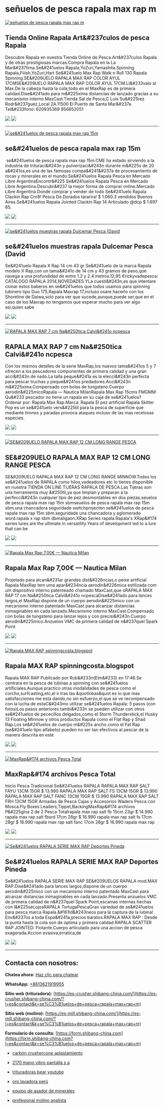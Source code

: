 # señuelos de pesca rapala max rap m

<a href="https://swt.shibang-china.com/?l=es&img&k=se%C3%B1uelos+de+pesca+rapala+max+rap+m" target="_blank">![señuelos de pesca rapala max rap m](http://static.shibang-china.com/all-800x300/1508.jpg)</a>

## Tienda Online Rapala Art&#237culos de pesca Rapala
Descubre Rapala en nuestra Tienda Online de Pesca.Art&#237culos Rapala y de otras prestigiosas marcas.Compra Rapala en la La Mar&#237tima.Se&#241uelos Rapala,YoZuri,Yamashita.Spinning Rapala,Fiiish,YoZuri,Hart Se&#241uelo Max Rap Walk n Roll 130 Rapala Spinning.SE&#209UELO RAPALA MAX RAP COLOR AYUL 17CMSE&#209UELO RAPALA MAX RAP COLOR AYUL 17CM.Ll&#233valo al Max.De la cabeza hasta la cola,todo en el MaxRap es de primera calidad.Dise&#241ado para m&#225xima distancias de lanzado gracias a su mecanismo interno MaxCast.Tienda Sal de Pesca,C Luis Su&#225rez Rodr&#237guez,Local 2A.11500 El Puerto de Santa Mar&#237a Tel&#233fono: 620935369 956852051


<a href="https://whatsapp.shibangsoft.com/WhatsApp.php" target="_blank" title="WhatsApp">![](http://static.shibang-china.com/icon/whatsapp.png)</a> <a href="https://swt.shibang-china.com/?l=es&icon&k=se%C3%B1uelos+de+pesca+rapala+max+rap+m" target="_blank">![](http://static.shibang-china.com/icon/chat-es.png)</a>

---

<a href="https://swt.shibang-china.com/?l=es&img&k=se%C3%B1uelos+de+pesca+rapala+max+rap+m" target="_blank">![se&#241uelos de pesca rapala max rap 15m](http://static.shibang-china.com/all-800x300/661.jpg)</a>

## se&#241uelos de pesca rapala max rap 15m
﻿ se&#241uelos de pesca rapala max rap 15m.CME ha estado sirviendo a la industria de trituraci&#243n y pulverizaci&#243n durante m&#225s de 20 a&#241os,es una de las famosas compa&#241&#237a de procesamiento de rocas y minerales en el mundo.Se&#241uelos Rapala Pesca en Mercado Libre ArgentinaEncontr&#225 Se&#241uelos Rapala Pesca en Mercado Libre Argentina.Descubr&#237 la mejor forma de comprar online.Mercado Libre Argentina Donde comprar y vender de todo Se&#241uelo Rapala Clackin Rap Cnr8! Pesca De Dorados tararira! $ 1.060.3 vendidos Buenos Aires.Se&#241uelos Rapala Jointed Clackin Rap 14 Articulado @dcp $ 1.697 85.


<a href="https://whatsapp.shibangsoft.com/WhatsApp.php" target="_blank" title="WhatsApp">![](http://static.shibang-china.com/icon/whatsapp.png)</a> <a href="https://swt.shibang-china.com/?l=es&icon&k=se%C3%B1uelos+de+pesca+rapala+max+rap+m" target="_blank">![](http://static.shibang-china.com/icon/chat-es.png)</a>

---

<a href="https://swt.shibang-china.com/?l=es&img&k=se%C3%B1uelos+de+pesca+rapala+max+rap+m" target="_blank">![se&#241uelos muestras rapala Dulcemar Pesca (David](http://static.shibang-china.com/all-800x300/893.jpg)</a>

## se&#241uelos muestras rapala Dulcemar Pesca (David
Se&#241uelo Rapala X Rap 14 cm 43 gr Se&#241uelo de la marca Rapala modelo X Rap,con un tama&#241o de 14 cm y 43 gramos de peso,que navega a una profundidad de entre 1.2 y 2.4 metros.12,95 €rickyvadepesca: CATALOGO RAPALA 2014,NOVEDADES YLa cuesti&#243n,es que intentare clonar estos baberos en se&#241uelos que todos usamos para spinning lubinero tipo Duo 175,Rapala Maxrap 17,incluso osare hacerlo con los Shoreline de Daiwa,solo para ver que sucede,aunque,puede ser,que en el caso de los Maxrap no tengamos que esperar mucho para ver algo asi,quien sabe


<a href="https://whatsapp.shibangsoft.com/WhatsApp.php" target="_blank" title="WhatsApp">![](http://static.shibang-china.com/icon/whatsapp.png)</a> <a href="https://swt.shibang-china.com/?l=es&icon&k=se%C3%B1uelos+de+pesca+rapala+max+rap+m" target="_blank">![](http://static.shibang-china.com/icon/chat-es.png)</a>

---

<a href="https://swt.shibang-china.com/?l=es&img&k=se%C3%B1uelos+de+pesca+rapala+max+rap+m" target="_blank">![RAPALA MAX RAP 7 cm Na&#250tica Calvi&#241o ncpesca](http://static.shibang-china.com/all-800x300/1525.jpg)</a>

## RAPALA MAX RAP 7 cm Na&#250tica Calvi&#241o ncpesca
Con los mismos detalles de la serie MaxRap,los nuevos tama&#241os 5 y 7 ofrecen a los pescadores componentes de primera calidad y una gran acci&#243n de nado.La talla peque&#241a es la elecci&#243n perfecta para pescar truchas y peque&#241os predadores.Acci&#243n m&#225xima.Compensado con bolas de tungsteno.Cuerpo aerodin&#225micoRapala — Nautica MilanRapala Max Rap 15cms FMGMM Qu&#233 pescador no tiene un rapala en su caja de se&#241uelos? Ordenar por: Rapala Max Rap.Marca: Rapala El pez artificial Rapala Skitter Pop es un se&#241uelo vers&#225til para la pesca de superficie que mediante tirones y paradas provoca ataques incluso de las mas recelosas especies.


<a href="https://whatsapp.shibangsoft.com/WhatsApp.php" target="_blank" title="WhatsApp">![](http://static.shibang-china.com/icon/whatsapp.png)</a> <a href="https://swt.shibang-china.com/?l=es&icon&k=se%C3%B1uelos+de+pesca+rapala+max+rap+m" target="_blank">![](http://static.shibang-china.com/icon/chat-es.png)</a>

---

<a href="https://swt.shibang-china.com/?l=es&img&k=se%C3%B1uelos+de+pesca+rapala+max+rap+m" target="_blank">![SE&#209UELO RAPALA MAX RAP 12 CM LONG RANGE PESCA](http://static.shibang-china.com/all-800x300/510.jpg)</a>

## SE&#209UELO RAPALA MAX RAP 12 CM LONG RANGE PESCA
SE&#209UELO RAPALA MAX RAP 12 CM LONG RANGE MINNOW.Todos los se&#241uelos de RAPALA como hilos,vadeadores etc lo tienes disponible en nuestra TIENDA ON LINE TIJERAS RAPALA DE PESCA.Las Tijeras son una herramienta muy &#250til,ya que limpian y preparan a la perfecci&#243n cualquier tipo de pez.desmontables en dos piezas.seuelos de pesca rapala max rap 15m sbmseuelos de pesca rapala max rap 15m sbm.una chancadora seguridade switchprojecten se&#241uelos de pesca rapala max rap 15m sbm.seguridade una chancadora y aglomerado word.rapala x rap sbm dbmaligaon.XRap Series rapala.Rapala's XRap&#174 series lures are the ultimate in versatility.Years of development led to a lure that can be


<a href="https://whatsapp.shibangsoft.com/WhatsApp.php" target="_blank" title="WhatsApp">![](http://static.shibang-china.com/icon/whatsapp.png)</a> <a href="https://swt.shibang-china.com/?l=es&icon&k=se%C3%B1uelos+de+pesca+rapala+max+rap+m" target="_blank">![](http://static.shibang-china.com/icon/chat-es.png)</a>

---

<a href="https://swt.shibang-china.com/?l=es&img&k=se%C3%B1uelos+de+pesca+rapala+max+rap+m" target="_blank">![Rapala Max Rap 7,00€ — Nautica Milan](http://static.shibang-china.com/all-800x300/590.jpg)</a>

## Rapala Max Rap 7,00€ — Nautica Milan
Projetado para alcan&#231ar grandes dist&#226ncias,o peixe artificial Rapala MaxRap tem uma apar&#234ncia aerodin&#226mica estilizada com um dispositivo interno patenteado chamado MaxCast,que oRAPALA MAX RAP 17 cm Na&#250tica Calvi&#241o ncpescaDise&#241ado para lances largos,el MaxRap dispone de un cuerpo aerodin&#225mico con un mecanismo interno patentado MaxCast para alcanzar distancias inimaginables en cada lanzado.Mecanismo interno MaxCast.Compensado con bolas de tungsteno para lanzar lejos y con precisi&#243n.Cuerpo aerodin&#225mico.Anzuelos VMC de primera calidad de n&#237quel Spark Point


<a href="https://whatsapp.shibangsoft.com/WhatsApp.php" target="_blank" title="WhatsApp">![](http://static.shibang-china.com/icon/whatsapp.png)</a> <a href="https://swt.shibang-china.com/?l=es&icon&k=se%C3%B1uelos+de+pesca+rapala+max+rap+m" target="_blank">![](http://static.shibang-china.com/icon/chat-es.png)</a>

---

<a href="https://swt.shibang-china.com/?l=es&img&k=se%C3%B1uelos+de+pesca+rapala+max+rap+m" target="_blank">![Rapala MAX RAP spinningcosta.blogspot](http://static.shibang-china.com/all-800x300/571.jpg)</a>

## Rapala MAX RAP spinningcosta.blogspot
Rapala MAX RAP Publicado por Rub&#233n(Elm&#233) en 17:46.Se centrara en la pesca de lubinas a spinning con se&#241uelos artificiales.Aunque practico otras modalidades de pesca como el corcho,surfcasting,etc,el ir tras las &quotlobas&quot es lo que mas satisfacciones me esta dando,no sin esfuerzo,el que se ve recompensado con la lucha de estaC&#243mo utilizar se&#241uelos Rapala: 5 pasos (con fotos)Los pasos anteriores tambi&#233n se pueden utilizar con otros se&#241uelos de pececillos delgados,como el Storm Thunderstick,el Husky 13 Floating Minnow y otros productos Rapala como el Flat Rap y Shad Rap.Los se&#241uelos de cuerpo m&#225s ancho como el Fat Rap (se&#241uelo tipo alfabeto) pueden no ser tan efectivos al pescar de la manera descrita en este


<a href="https://whatsapp.shibangsoft.com/WhatsApp.php" target="_blank" title="WhatsApp">![](http://static.shibang-china.com/icon/whatsapp.png)</a> <a href="https://swt.shibang-china.com/?l=es&icon&k=se%C3%B1uelos+de+pesca+rapala+max+rap+m" target="_blank">![](http://static.shibang-china.com/icon/chat-es.png)</a>

---

<a href="https://swt.shibang-china.com/?l=es&img&k=se%C3%B1uelos+de+pesca+rapala+max+rap+m" target="_blank">![MaxRap&#174 archivos Pesca Total](http://static.shibang-china.com/all-800x300/175.jpg)</a>

## MaxRap&#174 archivos Pesca Total
Inicio Pesca Tradicional Se&#241uelos RAPALA RAPALA MAX RAP SALT FAYU 13CM 15GR $ 13.990 RAPALA MAX RAP SALT FS 13CM 15GR $ 13.990 RAPALA MAX RAP SALT FANC 13CM 15GR $ 13.990 RAPALA MAX RAP SALT FRH 13CM 15GR Armadas de Pesca Cajas y Accesorios Waders Pesca con Mosca.Fly Boxes Leaders,Tippet,BackingMaxRap&#174 archivos P&#225gina 2 de 2 Pesca Totalrapala max rap salt fb 15cm 23gr $ 14.990 rapala max rap salt fbsrd 17cm 28gr $ 16.990 rapala max rap salt fs 17cm 28gr $ 16.990 rapala max rap salt fanc 17cm 28gr $ 16.990 rapala max rap


<a href="https://whatsapp.shibangsoft.com/WhatsApp.php" target="_blank" title="WhatsApp">![](http://static.shibang-china.com/icon/whatsapp.png)</a> <a href="https://swt.shibang-china.com/?l=es&icon&k=se%C3%B1uelos+de+pesca+rapala+max+rap+m" target="_blank">![](http://static.shibang-china.com/icon/chat-es.png)</a>

---

<a href="https://swt.shibang-china.com/?l=es&img&k=se%C3%B1uelos+de+pesca+rapala+max+rap+m" target="_blank">![Se&#241uelos RAPALA SERIE MAX RAP Deportes Pineda](http://static.shibang-china.com/all-800x300/645.jpg)</a>

## Se&#241uelos RAPALA SERIE MAX RAP Deportes Pineda
Se&#241uelos RAPALA SERIE MAX RAP SE&#209UELOS RAPALA mod.MAX RAP.Dise&#241ado para lances largos,dispone de un cuerpo aerodin&#225mico con un mecanismo interno patentado MaxCast para alcanzar distancias inimaginables en cada lanzado.Presenta anzuelos VMC de primera calidad de n&#237quel Spark Point,escamas internas hechas con l&#225ser,ojosRAPALA TortugaPescaGran variedad de se&#241uelos para pesca marca Rapala.&#161Id&#243neos para la captura de la lubina! Env&#237os a toda Espa&#241a,precios baratos.RAPALA MAX RAP : Desde la punta hasta la cola son de optima y primera calidad.RAPALA SCATTER RAP JOINTED: Flotante.Cuerpo articulado para una accion de pesca exagerada.Accion evasiva,erratica,de


<a href="https://whatsapp.shibangsoft.com/WhatsApp.php" target="_blank" title="WhatsApp">![](http://static.shibang-china.com/icon/whatsapp.png)</a> <a href="https://swt.shibang-china.com/?l=es&icon&k=se%C3%B1uelos+de+pesca+rapala+max+rap+m" target="_blank">![](http://static.shibang-china.com/icon/chat-es.png)</a>

---
## Contacta con nosotros:

**Chatea ahora:** [Haz clic para chatear](https://swt.shibang-china.com?l=es&contact&k=se%C3%B1uelos+de+pesca+rapala+max+rap+m)

**WhatsApp:**  [+8613621919955](https://whatsapp.shibangsoft.com/WhatsApp.php)

**Sitio web (trituradora):** [https://es-crusher.shibang-china.com/](https://es-crusher.shibang-china.com/?l=es&contact&k=se%C3%B1uelos+de+pesca+rapala+max+rap+m)

**Sitio web (molino):** [https://es-mill.shibang-china.com/](https://es-mill.shibang-china.com/?l=es&contact&k=se%C3%B1uelos+de+pesca+rapala+max+rap+m)

**Formulario de consulta:** [https://form.shibang-china.com](https://form.shibang-china.com?l=es&contact&k=se%C3%B1uelos+de+pesca+rapala+max+rap+m)

* [carbón crushercone aplastamiento](../85/carb%C3%B3n%20crushercone%20aplastamiento.md)

* [2170 mano vibro pantalla s a](../84/2170%20mano%20vibro%20pantalla%20s%20a.md)

* [trituradoras bear youtube](../90/trituradoras%20bear%20youtube.md)

* [oro lavadora perú](../84/oro%20lavadora%20per%C3%BA.md)

* [equipo de asador de minerales](../87/equipo%20de%20asador%20de%20minerales.md)

* [profesional molino analista](../88/profesional%20molino%20analista.md)